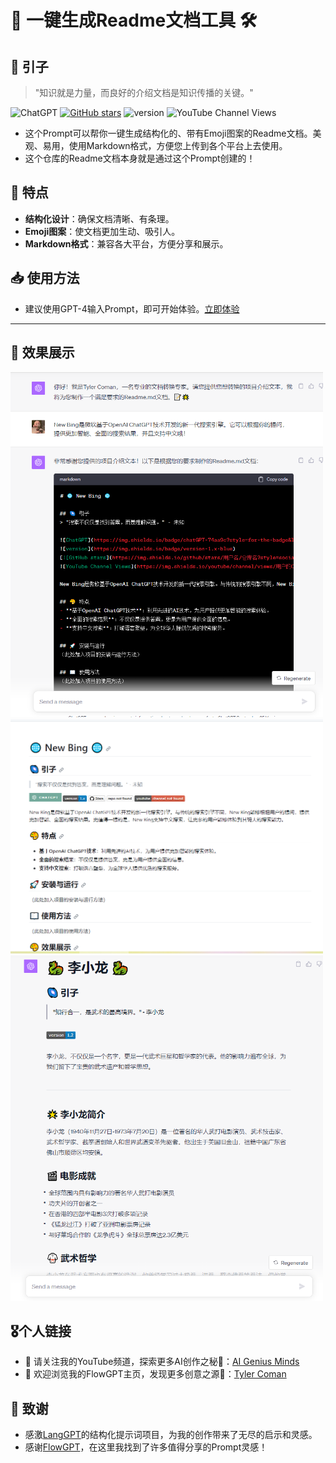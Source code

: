 # 📄 一键生成Readme文档工具 🛠️

## 🌌 引子
> "知识就是力量，而良好的介绍文档是知识传播的关键。"

![ChatGPT](https://img.shields.io/badge/chatGPT-74aa9c?style=for-the-badge&logo=openai&logoColor=white)
[![GitHub stars](https://img.shields.io/github/stars/zhutyler21/Readme-Gen?style=social)](https://github.com/zhutyler21/Readme-Gen)
![version](https://img.shields.io/badge/version-1.2-blue)
![YouTube Channel Views](https://img.shields.io/youtube/channel/views/UCt0wyEJC7XbJCretDO-jacA)

- 这个Prompt可以帮你一键生成结构化的、带有Emoji图案的Readme文档。美观、易用，使用Markdown格式，方便您上传到各个平台上去使用。
- 这个仓库的Readme文档本身就是通过这个Prompt创建的！

## 🚀 特点
- **结构化设计**：确保文档清晰、有条理。
- **Emoji图案**：使文档更加生动、吸引人。
- **Markdown格式**：兼容各大平台，方便分享和展示。

## 📥 使用方法
- 建议使用GPT-4输入Prompt，即可开始体验。[立即体验](https://chat.openai.com/share/14fdd4a4-ec6d-4324-a12d-bcd7a96a02ff)
_________________

## 🎨 效果展示
<img src="./Previews/1.png" width="500">

<img src="./Previews/2.png" width="500">

<img src="./Previews/3.png" width="500">

## 🎖️个人链接
- 🙏 请关注我的YouTube频道，探索更多AI创作之秘👏：[AI Genius Minds](https://www.youtube.com/@AIGeniusMinds)
- 🙏 欢迎浏览我的FlowGPT主页，发现更多创意之源👏：[Tyler Coman](https://flowgpt.com/@tyler-coman)

## 🍁 致谢

- 感激[LangGPT](https://github.com/yzfly/LangGPT)的结构化提示词项目，为我的创作带来了无尽的启示和灵感。
- 感谢[FlowGPT](https://flowgpt.com/)，在这里我找到了许多值得分享的Prompt灵感！
